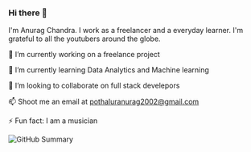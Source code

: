 ### Hi there 👋

I'm Anurag Chandra. I work as a freelancer and a everyday learner. I'm grateful to all the youtubers around the globe. 

🔭 I’m currently working on a freelance project

🌱 I’m currently learning Data Analytics and Machine learning

👯 I’m looking to collaborate on full stack develepors

📫 Shoot me an email at pothaluranurag2002@gmail.com

⚡ Fun fact: I am a musician

![GitHub Summary](https://github-readme-stats.vercel.app/api?username=Anuragchandra221&show_icons=true&theme=radical)


<!--
**Anuragchandra221/Anuragchandra221** is a ✨ _special_ ✨ repository because its `README.md` (this file) appears on your GitHub profile.

Here are some ideas to get you started:

- 🔭 I’m currently working on ...
- 🌱 I’m currently learning ...
- 👯 I’m looking to collaborate on ...
- 🤔 I’m looking for help with ...
- 💬 Ask me about ...
- 📫 How to reach me: ...
- 😄 Pronouns: ...
- ⚡ Fun fact: ...
-->
